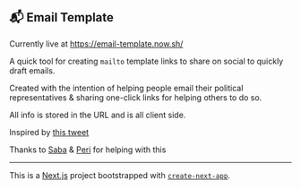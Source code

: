 ## 📬 **Email Template**

Currently live at https://email-template.now.sh/

A quick tool for creating `mailto` template links to share on social to quickly draft emails.

Created with the intention of helping people email their political representatives & sharing one-click links for helping others to do so.

All info is stored in the URL and is all client side.

Inspired by [this tweet](https://twitter.com/babybirdrobbins/status/1268563584147054599)

Thanks to [Saba](https://twitter.com/SabaSob) & [Peri](https://twitter.com/perilanglois) for helping with this

---

This is a [Next.js](https://nextjs.org/) project bootstrapped with [`create-next-app`](https://github.com/vercel/next.js/tree/canary/packages/create-next-app).
